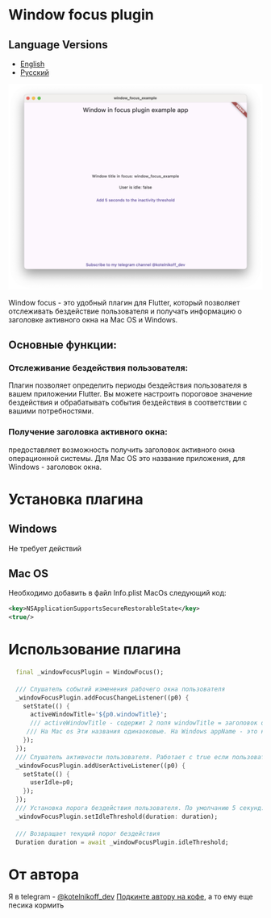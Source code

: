 # Window focus plugin

## Language Versions

- [English](README.md)
- [Русский](README_ru.md)

![Пример использования](image/screenshot.png)

Window focus - это удобный плагин для Flutter, который позволяет отслеживать бездействие пользователя и получать информацию о заголовке активного окна на  Mac OS и Windows.

## Основные функции:

### Отслеживание бездействия пользователя:
Плагин позволяет определить периоды бездействия пользователя в вашем приложении Flutter. Вы можете настроить пороговое значение бездействия и обрабатывать события бездействия в соответствии с вашими потребностями.
### Получение заголовка активного окна:
предоставляет возможность получить заголовок активного окна операционной системы. Для Mac OS это название приложения, для Windows - заголовок окна.

# Установка плагина
## Windows
Не требует действий
## Mac OS
Необходимо добавить в файл Info.plist MacOs следующий код:
```xml
<key>NSApplicationSupportsSecureRestorableState</key>
<true/>
```
# Использование плагина
```dart
  final _windowFocusPlugin = WindowFocus();
  
  /// Слушатель событий изменения рабочего окна пользователя
  _windowFocusPlugin.addFocusChangeListener((p0) {
    setState(() {
      activeWindowTitle='${p0.windowTitle}';
      /// activeWindowTitle - содержит 2 поля windowTitle = заголовок окна, appName = Название приложения.
     /// На Mac os Эти названия одинаоковые. На Windows appName - это название процесса в котором запущено окно.
    });
  });
  /// Слушатель активности пользователя. Работает с true если пользователь активен и false если пользователь не активен.
  _windowFocusPlugin.addUserActiveListener((p0) {
    setState(() {
      userIdle=p0;
    });
  });
  /// Установка порога бездействия пользователя. По умолчанию 5 секунд.
  _windowFocusPlugin.setIdleThreshold(duration: duration);

  /// Возвращает текущий порог бездействия
  Duration duration = await _windowFocusPlugin.idleThreshold;

```
# От автора
Я в telegram - [@kotelnikoff_dev](https://t.me/kotelnikoff_dev)
[Подкинте автору на кофе](https://www.tinkoff.ru/rm/kotelnikov.yuriy2/PzxiM41989/), а то ему еще песика кормить